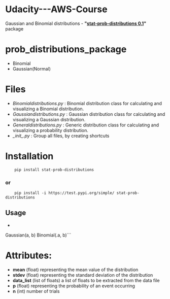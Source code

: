 # Udacity---AWS-Course
Gaussian and Binomial distributions - **"<ins>stat-prob-distributions 0.1</ins>"** package

# prob_distributions_package
	
- Binomial
- Gaussian(Normal)
    
# Files

- *Binomialdistributions.py*  : Binomial distribution class for calculating and 
    visualizing a Binomial distribution.
- *Gaussiandistributions.py*  : Gaussian distribution class for calculating and 
	visualizing a Gaussian distribution.
- *Generaldistributions.py*   : Generic distribution class for calculating and 
		visualizing a probability distribution.
- *\__init__.py*           : Group all files, by creating shortcuts

# Installation
```
    pip install stat-prob-distributions
```
### or
```
    pip install -i https://test.pypi.org/simple/ stat-prob-distributions
```
    
## Usage
- ```from stat_prob_distribution import Gaussian, Binomial
Gaussian(a, b)
Binomial(.a, b)```
    
# Attributes:

- **mean**      (float) representing the mean value of the distribution
- **stdev**     (float) representing the standard deviation of the distribution
- **data_list** (list of floats) a list of floats to be extracted from the data file
- **p** 	(float) representing the probability of an event occurring
- **n** 	(int) number of trials
